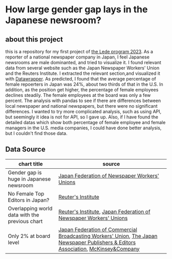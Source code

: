 # How large gender gap lays in the Japanese newsroom?
## about this project
this is a repository for my first project of [the Lede program 2023](https://ledeprogram.com/).
As a reporter of a national newspaper company in Japan, I feel Japanese newsrooms are male dominanted, and tried to visualize it.
I found relevant data from several website such as the Japan Newspaper Workers' Union and the Reuters Institute. I extracted the relevant section,and visualized it with [Datawrapper](https://www.datawrapper.de/).
As predicted, I found that the average percentage of female repoerters in Japan was 24%, about two thirds of that in the U.S. In addition, as the position get higher, the percentage of female employees declines steadily. The female employees at the board was only a few percent.
The analysis with pandas to see if there are differences between local newspaper and national newspapers, but there were no significant differences.
I wanted to try more complicated analysis, such as using API, but seemingly it idea is not for API, so I gave up. Also, if I have found the detailed datas which show both percentage of female employee and female managers in the U.S. media companies, I could have done better analysis, but I couldn't find those data.

## Data Source
|chart title|source|
|---|---|
|Gender gap is huge in Japanese newsroom|[Japan Federation of Newspaper Workers' Unions](http://shimbunroren.or.jp/wp-content/uploads/2020/04/20200306MIC-1.pdf)|
|No Female Top Editors in Japan?|[Reuter's Institute](https://reutersinstitute.politics.ox.ac.uk/women-and-leadership-news-media-2021-evidence-12-markets)|
|Overlapping world data with the previous chart|[Reuter's Institute](https://reutersinstitute.politics.ox.ac.uk/women-and-leadership-news-media-2021-evidence-12-markets), [Japan Federation of Newspaper Workers' Unions](http://shimbunroren.or.jp/wp-content/uploads/2020/04/20200306MIC-1.pdf)|
|Only 2% at board level|[Japan Federation of Commercial Broadcasting Workers' Union](https://www.minpororen.jp/?p=2293.%20%20https://www.pressnet.or.jp/news/headline/221108_14788.html%20%20https://www.mckinsey.com/industries/technology-media-and-telecommunications/our-insights/shattering-the-glass-screen%E3%80%80), [The Japan Newspaper Publishers & Editors Association](https://www.pressnet.or.jp/news/headline/221108_14788.html), [McKinsey&Company](https://www.mckinsey.com/industries/technology-media-and-telecommunications/our-insights/shattering-the-glass-screen)|


